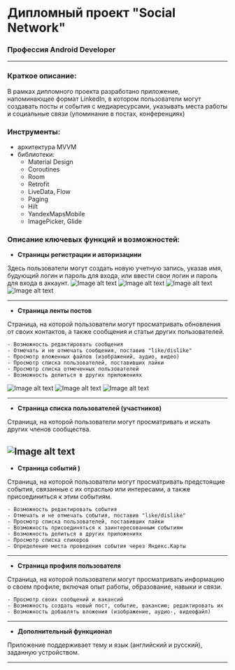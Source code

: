# Дипломный проект "Social Network"

### Профессия Android Developer

---

### Краткое описание:

В рамках дипломного проекта разработано приложение, напоминающее формат LinkedIn, в котором пользователи
могут создавать посты и события с медиаресурсами, указывать места работы и социальные связи (упоминание в постах, конференциях)

### Инструменты:

- архитектура MVVM
- библиотеки:
  - Material Design
  - Coroutines
  - Room
  - Retrofit
  - LiveData, Flow
  - Paging
  - Hilt
  - YandexMapsMobile
  - ImagePicker, Glide

### Описание ключевых функций и возможностей:

- **Страницы регистрации и авторизациии** 

Здесь пользователи могут создать новую учетную запись, указав имя, будующий логин и пароль для входа,
или ввести свои логин и пароль для входа в аккаунт.
![Image alt text](https://github.com/nmak1/Social_Network/blob/master/screenShots/1.png)
![Image alt text](https://github.com/nmak1/Social_Network/blob/master/screenShots/3.png)
![Image alt text](https://github.com/nmak1/Social_Network/blob/master/screenShots/4.png)
![Image alt text](https://github.com/nmak1/Social_Network/blob/master/screenShots/5.png)


---

- **Страница ленты постов**

Страница, на которой пользователи могут просматривать обновления от своих контактов, а также сообщения и статьи других пользователей.

    - Возможность редактировать сообщения
    - Отмечать и не отмечать сообщения, поставив "like/dislike"
    - Просмотр вложенных файлов (изображений, аудио, видео)
    - Просмотр списка пользователей, поставивших лайки
    - Просмотр списка отмеченных пользователей
    - Возможность делиться в других приложениях

![Image alt text](https://github.com/nmak1/Social_Network/blob/master/screenShots/%D0%BF%D0%BE%D1%81%D1%82%D1%8B.png)
![Image alt text](https://github.com/nmak1/Social_Network/blob/master/screenShots/%D0%A1%D0%BD%D0%B8%D0%BC%D0%BE%D0%BA%20%D1%8D%D0%BA%D1%80%D0%B0%D0%BD%D0%B0%202023-10-28%20145146.png)
![Image alt text](https://github.com/nmak1/Social_Network/blob/master/screenShots/2.png)

---

- **Страница списка пользователей (участников)**

Страница, на которой пользователи могут просматривать и искать других членов сообщества.

![Image alt text](https://github.com/nmak1/Social_Network/blob/master/screenShots/пользователи.png)
---

- **Страница событий )**

Страница, на которой пользователи могут просматривать предстоящие события, связанные с их отраслью или интересами, а также присоединиться к этим событиям.

    - Возможность редактировать события
    - Отмечать и не отмечать события, поставив "like/dislike"
    - Просмотр списка пользователей, поставивших лайки
    - Возможность присоединяться к заинтересованным событиям
    - Возможность делиться в других приложениях
    - Просмотр списка спикеров
    - Определение места проведения события через Яндекс.Карты 

---

- **Страница профиля пользователя**

Страница, на которой пользователи могут просматривать информацию о своем профиле, включая опыт работы, образование, навыки и связи.

    - Просмотр своих сообщений и вакансий
    - Возможность создать новый пост, событие, вакансию; редактировать их
    - Возможность добавлять вложения (изображение, аудио-, видеофайл)


---

- **Дополнительный функционал**

Приложение поддерживает тему и язык (английский и русский), заданную устройством.

---

